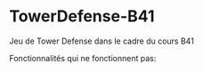 # TowerDefense-B41
Jeu de Tower Defense dans le cadre du cours B41


Fonctionnalités qui ne fonctionnent pas:
